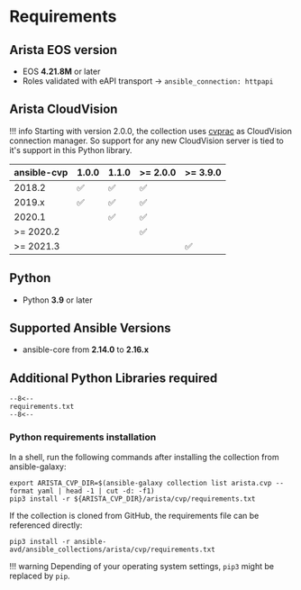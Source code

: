 <!--
  ~ Copyright (c) 2023-2024 Arista Networks, Inc.
  ~ Use of this source code is governed by the Apache License 2.0
  ~ that can be found in the LICENSE file.
  -->

# Requirements

## Arista EOS version

- EOS **4.21.8M** or later
- Roles validated with eAPI transport -> `ansible_connection: httpapi`

## Arista CloudVision

!!! info
    Starting with version 2.0.0, the collection uses [cvprac](https://github.com/aristanetworks/cvprac) as CloudVision connection manager. So support for any new CloudVision server is tied to it's support in this Python library.

| ansible-cvp | 1.0.0 | 1.1.0 | >= 2.0.0 |>= 3.9.0 |
| ----------- | ----- | ----- | -------- | -------- |
| 2018.2 | ✅ | ✅ | ✅ | |
| 2019.x | ✅ | ✅ | ✅ | |
| 2020.1 | | ✅ | ✅ | |
| >= 2020.2 | | | ✅ | |
| >= 2021.3 | | | | ✅ |

## Python

- Python **3.9** or later

## Supported Ansible Versions

- ansible-core from **2.14.0** to **2.16.x**

## Additional Python Libraries required

```pip
--8<--
requirements.txt
--8<--
```

### Python requirements installation

In a shell, run the following commands after installing the collection from ansible-galaxy:

```shell
export ARISTA_CVP_DIR=$(ansible-galaxy collection list arista.cvp --format yaml | head -1 | cut -d: -f1)
pip3 install -r ${ARISTA_CVP_DIR}/arista/cvp/requirements.txt
```

If the collection is cloned from GitHub, the requirements file can be referenced directly:

```shell
pip3 install -r ansible-avd/ansible_collections/arista/cvp/requirements.txt
```

!!! warning
    Depending of your operating system settings, `pip3` might be replaced by `pip`.
